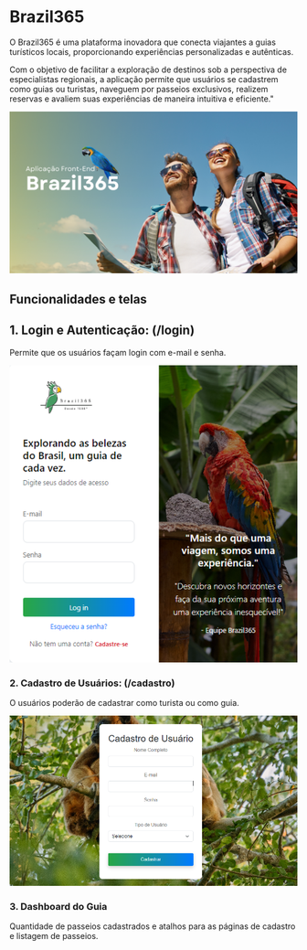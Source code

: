 # Brazil365

O Brazil365 é uma plataforma inovadora que conecta viajantes a guias turísticos locais, proporcionando experiências personalizadas e autênticas. 

Com o objetivo de facilitar a exploração de destinos sob a perspectiva de especialistas regionais, a aplicação permite que usuários se cadastrem como guias ou turistas, naveguem por passeios exclusivos, realizem reservas e avaliem suas experiências de maneira intuitiva e eficiente."

![Brazil365](./src/assets/Read.me-Brazil365.png)


## Funcionalidades e telas

## 1. Login e Autenticação: (/login)
Permite que os usuários façam login com e-mail e senha. 

![Brazil365](./src/assets/PaginadeLogin.png)

### 2. Cadastro de Usuários: (/cadastro)
O usuários poderão de cadastrar como turista ou como guia.

![Brazil365](./src/assets/TelaCadastro.png)

### 3. Dashboard do Guia
Quantidade de passeios cadastrados e atalhos para as páginas de cadastro e listagem de passeios.




